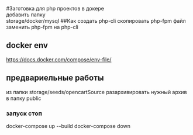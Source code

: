 #Заготовка для php проектов в докере    
добавить папку   
storage/docker/mysql
##Как создать php-cli
скопировать php-fpm файл    
заменить php-fpm на php-cli
## docker env 
https://docs.docker.com/compose/env-file/   

## предвариельные работы 
из папки storage/seeds/opencartSource разархивировать нужный архив в папку public

### запуск стоп
docker-compose up --build
docker-compose down
